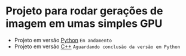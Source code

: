 # Projeto para rodar gerações de imagem em umas simples GPU

- Projeto em versão [Python](./python/) `Em andamento`
- Projeto em versão [C++](./cpp/) `Aguardando conclusão da versão em Python`